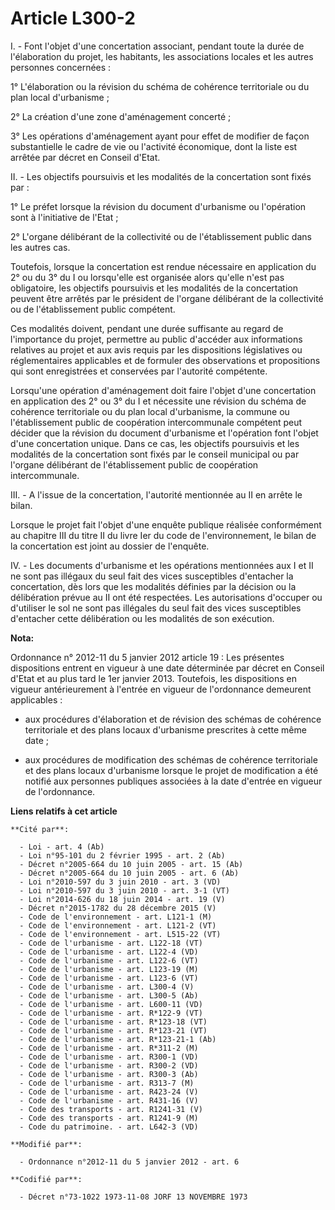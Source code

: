 # Article L300-2

I. - Font l'objet d'une concertation associant, pendant toute la durée de l'élaboration du projet, les habitants, les
associations locales et les autres personnes concernées :

1° L'élaboration ou la révision du schéma de cohérence territoriale ou du plan local d'urbanisme ;

2° La création d'une zone d'aménagement concerté ;

3° Les opérations d'aménagement ayant pour effet de modifier de façon substantielle le cadre de vie ou l'activité économique,
dont la liste est arrêtée par décret en Conseil d'Etat.

II. - Les objectifs poursuivis et les modalités de la concertation sont fixés par :

1° Le préfet lorsque la révision du document d'urbanisme ou l'opération sont à l'initiative de l'Etat ;

2° L'organe délibérant de la collectivité ou de l'établissement public dans les autres cas.

Toutefois, lorsque la concertation est rendue nécessaire en application du 2° ou du 3° du I ou lorsqu'elle est organisée
alors qu'elle n'est pas obligatoire, les objectifs poursuivis et les modalités de la concertation peuvent être arrêtés par le
président de l'organe délibérant de la collectivité ou de l'établissement public compétent.

Ces modalités doivent, pendant une durée suffisante au regard de l'importance du projet, permettre au public d'accéder aux
informations relatives au projet et aux avis requis par les dispositions législatives ou réglementaires applicables et de
formuler des observations et propositions qui sont enregistrées et conservées par l'autorité compétente.

Lorsqu'une opération d'aménagement doit faire l'objet d'une concertation en application des 2° ou 3° du I et nécessite une
révision du schéma de cohérence territoriale ou du plan local d'urbanisme, la commune ou l'établissement public de
coopération intercommunale compétent peut décider que la révision du document d'urbanisme et l'opération font l'objet d'une
concertation unique. Dans ce cas, les objectifs poursuivis et les modalités de la concertation sont fixés par le conseil
municipal ou par l'organe délibérant de l'établissement public de coopération intercommunale.

III. - A l'issue de la concertation, l'autorité mentionnée au II en arrête le bilan.

Lorsque le projet fait l'objet d'une enquête publique réalisée conformément au chapitre III du titre II du livre Ier du code
de l'environnement, le bilan de la concertation est joint au dossier de l'enquête.

IV. - Les documents d'urbanisme et les opérations mentionnées aux I et II ne sont pas illégaux du seul fait des vices
susceptibles d'entacher la concertation, dès lors que les modalités définies par la décision ou la délibération prévue au II
ont été respectées. Les autorisations d'occuper ou d'utiliser le sol ne sont pas illégales du seul fait des vices
susceptibles d'entacher cette délibération ou les modalités de son exécution.

**Nota:**

Ordonnance n° 2012-11 du 5 janvier 2012 article 19 : Les présentes dispositions entrent en vigueur à une date déterminée par
décret en Conseil d'Etat et au plus tard le 1er janvier 2013. Toutefois, les dispositions en vigueur antérieurement à
l'entrée en vigueur de l'ordonnance demeurent applicables :

- aux procédures d'élaboration et de révision des schémas de cohérence territoriale et des plans locaux d'urbanisme
prescrites à cette même date ;

- aux procédures de modification des schémas de cohérence territoriale et des plans locaux d'urbanisme lorsque le projet de
modification a été notifié aux personnes publiques associées à la date d'entrée en vigueur de l'ordonnance.

**Liens relatifs à cet article**

	**Cité par**:

	  - Loi - art. 4 (Ab)
	  - Loi n°95-101 du 2 février 1995 - art. 2 (Ab)
	  - Décret n°2005-664 du 10 juin 2005 - art. 15 (Ab)
	  - Décret n°2005-664 du 10 juin 2005 - art. 6 (Ab)
	  - Loi n°2010-597 du 3 juin 2010 - art. 3 (VD)
	  - Loi n°2010-597 du 3 juin 2010 - art. 3-1 (VT)
	  - Loi n°2014-626 du 18 juin 2014 - art. 19 (V)
	  - Décret n°2015-1782 du 28 décembre 2015 (V)
	  - Code de l'environnement - art. L121-1 (M)
	  - Code de l'environnement - art. L121-2 (VT)
	  - Code de l'environnement - art. L515-22 (VT)
	  - Code de l'urbanisme - art. L122-18 (VT)
	  - Code de l'urbanisme - art. L122-4 (VD)
	  - Code de l'urbanisme - art. L122-6 (VT)
	  - Code de l'urbanisme - art. L123-19 (M)
	  - Code de l'urbanisme - art. L123-6 (VT)
	  - Code de l'urbanisme - art. L300-4 (V)
	  - Code de l'urbanisme - art. L300-5 (Ab)
	  - Code de l'urbanisme - art. L600-11 (VD)
	  - Code de l'urbanisme - art. R*122-9 (VT)
	  - Code de l'urbanisme - art. R*123-18 (VT)
	  - Code de l'urbanisme - art. R*123-21 (VT)
	  - Code de l'urbanisme - art. R*123-21-1 (Ab)
	  - Code de l'urbanisme - art. R*311-2 (M)
	  - Code de l'urbanisme - art. R300-1 (VD)
	  - Code de l'urbanisme - art. R300-2 (VD)
	  - Code de l'urbanisme - art. R300-3 (Ab)
	  - Code de l'urbanisme - art. R313-7 (M)
	  - Code de l'urbanisme - art. R423-24 (V)
	  - Code de l'urbanisme - art. R431-16 (V)
	  - Code des transports - art. R1241-31 (V)
	  - Code des transports - art. R1241-9 (M)
	  - Code du patrimoine. - art. L642-3 (VD)

	**Modifié par**:

	  - Ordonnance n°2012-11 du 5 janvier 2012 - art. 6

	**Codifié par**:

	  - Décret n°73-1022 1973-11-08 JORF 13 NOVEMBRE 1973
